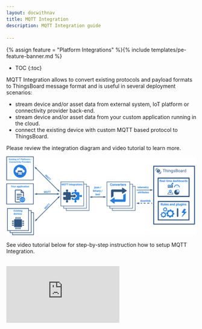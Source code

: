 ```yaml
---
layout: docwithnav
title: MQTT Integration
description: MQTT Integration guide

---
```


{% assign feature = "Platform Integrations" %}{% include templates/pe-feature-banner.md %}

* TOC
{:toc}

MQTT Integration allows to convert existing protocols and payload formats to ThingsBoard message format and is useful in several deployment scenarios: 

 - stream device and/or asset data from external system, IoT platform or connectivity provider back-end.
 - stream device and/or asset data from your custom application running in the cloud.
 - connect the existing device with custom MQTT based protocol to ThingsBoard.
 
Please review the integration diagram and video tutorial to learn more. 

 ![image](/images/user-guide/integrations/mqtt-integration.svg)
 
See video tutorial below for step-by-step instruction how to setup MQTT Integration.

<br/>
<div id="video">  
 <div id="video_wrapper">
     <iframe src="https://www.youtube.com/embed/OPkE5FXGPrs" frameborder="0" allowfullscreen></iframe>
 </div>
</div> 